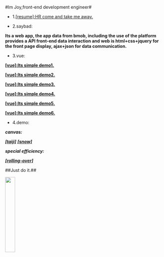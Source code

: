 #Im Joy,front-end development engineer#

* 1.<a href="http://zyl274939543.github.io/myblog/resume/resume.html" title="my resume">[resume]:HR come and take me away.</a>

* 2.saybad:

**Its a web app, the app data from bmob, including the use of the platform provides a API front-end data interaction and web is html+css+jquery for the front page display, ajax+json for data communication.**

* 3.vue:

**<a href="http://zyl274939543.github.io/myblog/demoVueRouter/Router/basic/basic_01.html" title="vue">[vue]:Its simple demo1.</a>**

**<a href="http://zyl274939543.github.io/myblog/demoVueRouter/Router/basic/basic_02.html" title="vue">[vue]:Its simple demo2.</a>**

**<a href="http://zyl274939543.github.io/myblog/demoVueRouter/Router/basic/basic_03.html" title="vue">[vue]:Its simple demo3.</a>**

**<a href="http://zyl274939543.github.io/myblog/demoVueRouter/Router/basic/basic_04.html" title="vue">[vue]:Its simple demo4.</a>**

**<a href="http://zyl274939543.github.io/myblog/demoVueRouter/Router/basic/basic_05.html" title="vue">[vue]:Its simple demo5.</a>**

**<a href="http://zyl274939543.github.io/myblog/demoVueRouter/Router/basic/basic_06.html" title="vue">[vue]:Its simple demo6.</a>**

* 4.demo:

***canvas:***

***<a href="http://zyl274939543.github.io/myblog/demo/taiji_canvas.html" title="canvas_demo">[taiji]</a>***
***<a href="http://zyl274939543.github.io/myblog/demo/snow_canvas.html" title="canvas_demo">[snow]</a>***

***special efficiency:***

***<a href="http://zyl274939543.github.io/myblog/demo/businessCard.html" title="demo">[rolling-over]</a>***

##Just do it.##


<img src="http://zyl274939543.github.io/myblog/img/Vue_demo.png" width="25%">
